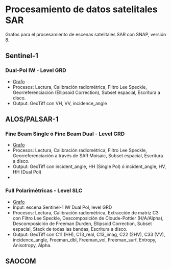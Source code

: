 # Procesamiento de datos satelitales SAR

Grafos para el procesamiento de escenas satelitales SAR con SNAP, versión 8.


## Sentinel-1
### Dual-Pol IW - Level GRD
- [Grafo](https://github.com/prosathumedales/procesamiento_SAR/blob/main/ProcGrafo_Sentinel1_EC_LeeSigma7x7.xml)
- Procesos: Lectura, Calibración radiométrica, Filtro Lee Speckle, Georreferenciación (Ellipsoid Correction), Subset espacial, Escritura a disco.
- Output: GeoTiff con VH, VV, incidence_angle

## ALOS/PALSAR-1
### Fine Beam Single ó Fine Beam Dual - Level GRD
- [Grafo](https://github.com/prosathumedales/procesamiento_SAR/blob/main/ProcGrafo_ALOS-PALSAR1_GRD_mosaic_LeeSigma7x7.xml)
- Procesos: Lectura, Calibración radiométrica, Filtro Lee Speckle, Georreferenciación a través de SAR Moisaic, Subset espacial, Escritura a disco.
- Output: GeoTiff con  incident_angle, HH (Single Pol) ó incident_angle, HV, HH (Dual Pol)
- 
### Full Polarimétricas - Level SLC
- [Grafo](https://github.com/prosathumedales/procesamiento_SAR/blob/main/ProcGrafo_ALOS-PALSAR1_SLC_C3_LeeSigma7x7_Decomp.xml)
- Input: escena Sentinel-1 IW Dual Pol, level GRD
- Procesos: Lectura, Calibración radiométrica, Extracción de matriz C3 con Filtro Lee Speckle, Descomposición de Cloude-Pottier (H/A/Alpha), Descomposición de Freeman Durden, Ellipsoid Correction, Subset espacial, Stack de todas las bandas, Escritura a disco.
- Output: GeoTiff con C11 (HH),  C13_real, C13_imag, C22 (2HV), C33 (VV), incidence_angle, Freeman_dbl, Freeman_vol, Freeman_surf, Entropy, Anisotropy,
Alpha.

## SAOCOM


 
